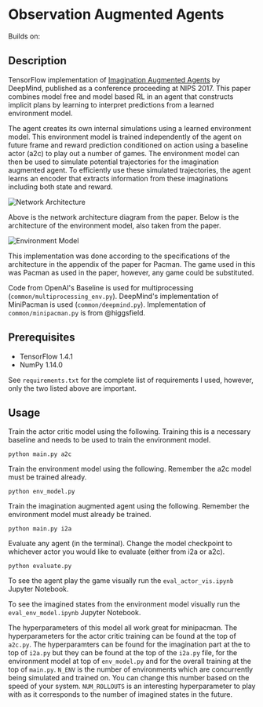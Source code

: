 # Observation Augmented Agents

Builds on:

## Description
TensorFlow implementation of [Imagination Augmented Agents](https://arxiv.org/abs/1707.06203) by DeepMind, published as a conference proceeding at NIPS 2017. This paper combines model free and model
based RL in an agent that constructs implicit plans by learning to interpret
predictions from a learned environment model.

The agent creates its own internal simulations using a learned environment model. This environment model is trained
independently of the agent on future frame and reward prediction conditioned on
action using a baseline actor (a2c) to play out a number of
games. The environment model can then be used to simulate potential
trajectories for the imagination augmented agent. To efficiently use these
simulated trajectories, the agent learns an encoder that extracts information from these
imaginations including both state and reward.

![Network Architecture](https://github.com/ASzot/imagination-augmented-agents-tf/raw/master/img/arch.png "Network architecture")

Above is the network architecture diagram from the paper. Below is the
architecture of the environment model, also taken from the paper.

![Environment Model](https://github.com/ASzot/imagination-augmented-agents-tf/raw/master/img/env_model.png "Environment Model")

This implementation was done according to the specifications of the
architecture in the appendix of the paper for Pacman. The game used in this was
Pacman as used in the paper, however, any game could be substituted.

Code from OpenAI's Baseline is used for multiprocessing
(`common/multiprocessing_env.py`). DeepMind's implementation of MiniPacman
is used (`common/deepmind.py`). Implementation of `common/minipacman.py` is from @higgsfield.

## Prerequisites
- TensorFlow 1.4.1
- NumPy 1.14.0

See `requirements.txt` for the complete list of requirements I used, however, only the two
listed above are important.

## Usage
Train the actor critic model using the following. Training this is a necessary
baseline and needs to be used to train the environment model.
```
python main.py a2c
```

Train the environment model using the following. Remember the a2c model must be
trained already.
```
python env_model.py
```

Train the imagination augmented agent using the following. Remember the
environment model must already be trained. 
```
python main.py i2a
```


Evaluate any agent (in the terminal). Change the model checkpoint to whichever
actor you would like to evaluate (either from i2a or a2c). 
```
python evaluate.py
```

To see the agent play the game visually run the `eval_actor_vis.ipynb` Jupyter
Notebook.

To see the imagined states from the environment model visually run the
`eval_env_model.ipynb` Jupyter Notebook.


The hyperparameters of this model all work great for minipacman. The hyperparameters for the actor critic training can be found at the top of `a2c.py`. The hyperparamters can be found for the imagination part at the to top of `i2a.py` but they can be found at
the top of the `i2a.py` file, for the environment model at top of
`env_model.py` and for the overall training at the top of `main.py`. `N_ENV` is
the number of environments which are concurrently being simulated and trained
on. You can change this number based on the speed of your system.
`NUM_ROLLOUTS` is an interesting hyperparameter to play with as it corresponds to
the number of imagined states in the future. 
